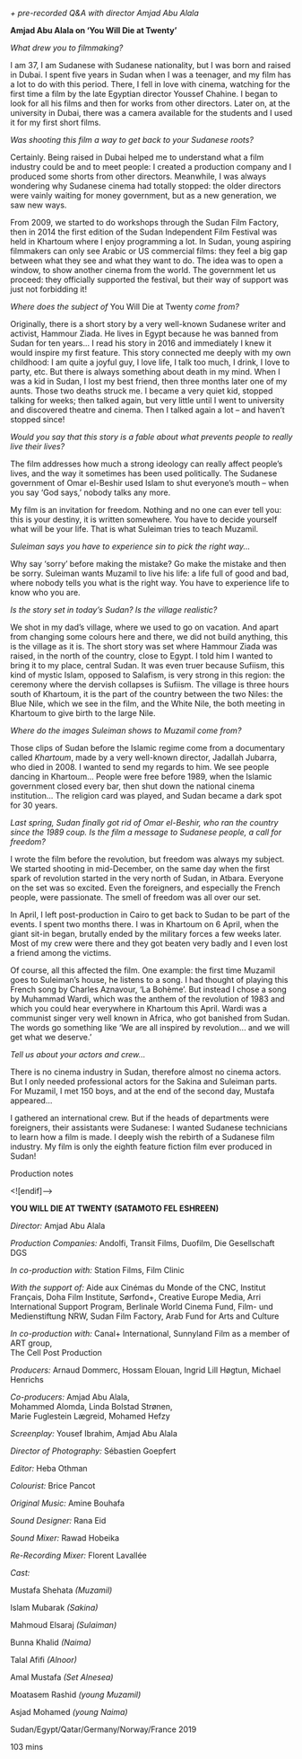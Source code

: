 

_+ pre-recorded Q&A with director Amjad Abu Alala_

**Amjad Abu Alala on ‘You Will Die at Twenty’**

_What drew you to filmmaking?_

I am 37, I am Sudanese with Sudanese nationality, but I was born and raised in Dubai. I spent five years in Sudan when I was a teenager, and my film has a lot to do with this period. There, I fell in love with cinema, watching for the first time a film by the late Egyptian director Youssef Chahine. I began to look for all his films and then for works from other directors. Later on, at the university in Dubai, there was a camera available for the students and I used it for my first short films.

_Was shooting this film a way to get back to your Sudanese roots?_

Certainly. Being raised in Dubai helped me to understand what a film industry could be and to meet people: I created a production company and I produced some shorts from other directors. Meanwhile, I was always wondering why Sudanese cinema had totally stopped: the older directors were vainly waiting for money government, but as a new generation, we saw new ways.

From 2009, we started to do workshops through the Sudan Film Factory, then in 2014 the first edition of the Sudan Independent Film Festival was held in Khartoum where I enjoy programming a lot. In Sudan, young aspiring filmmakers can only see Arabic or US commercial films: they feel a big gap between what they see and what they want to do. The idea was to open a window, to show another cinema from the world. The government let us proceed: they officially supported the festival, but their way of support was just not forbidding it!

_Where does the subject of_ You Will Die at Twenty _come from?_

Originally, there is a short story by a very well-known Sudanese writer and activist, Hammour Ziada. He lives in Egypt because he was banned from Sudan for ten years... I read his story in 2016 and immediately I knew it would inspire my first feature. This story connected me deeply with my own childhood: I am quite a joyful guy, I love life, I talk too much, I drink, I love to party, etc. But there is always something about death in my mind. When I was a kid in Sudan, I lost my best friend, then three months later one of my aunts. Those two deaths struck me. I became a very quiet kid, stopped talking for weeks; then talked again, but very little until I went to university and discovered theatre and cinema. Then I talked again a lot – and haven’t stopped since!

_Would you say that this story is a fable about what prevents people to really live their lives?_

The film addresses how much a strong ideology can really affect people’s lives, and the way it sometimes has been used politically. The Sudanese government of Omar el-Beshir used Islam to shut everyone’s mouth – when you say ‘God says,’ nobody talks any more.

My film is an invitation for freedom. Nothing and no one can ever tell you: this is your destiny, it is written somewhere. You have to decide yourself what will be your life. That is what Suleiman tries to teach Muzamil.

_Suleiman says you have to experience sin to pick the right way..._

Why say ‘sorry’ before making the mistake? Go make the mistake and then be sorry. Suleiman wants Muzamil to live his life: a life full of good and bad, where nobody tells you what is the right way. You have to experience life to know who you are.

_Is the story set in today’s Sudan? Is the village realistic?_

We shot in my dad’s village, where we used to go on vacation. And apart from changing some colours here and there, we did not build anything, this is the village as it is. The short story was set where Hammour Ziada was raised, in the north of the country, close to Egypt. I told him I wanted to bring it to my place, central Sudan. It was even truer because Sufiism, this kind of mystic Islam, opposed to Salafism, is very strong in this region: the ceremony where the dervish collapses is Sufiism. The village is three hours south of Khartoum, it is the part of the country between the two Niles: the Blue Nile, which we see in the film, and the White Nile, the both meeting in Khartoum to give birth to the large Nile.

_Where do the images Suleiman shows to Muzamil come from?_

Those clips of Sudan before the Islamic regime come from a documentary called _Khartoum_, made by a very well-known director, Jadallah Jubarra, who died in 2008. I wanted to send my regards to him. We see people dancing in Khartoum… People were free before 1989, when the Islamic government closed every bar, then shut down the national cinema institution... The religion card was played, and Sudan became a dark spot for 30 years.

_Last spring, Sudan finally got rid of Omar el-Beshir, who ran the country since the 1989 coup. Is the film a message to Sudanese people, a call for freedom?_

I wrote the film before the revolution, but freedom was always my subject.  
We started shooting in mid-December, on the same day when the first spark of revolution started in the very north of Sudan, in Atbara. Everyone on the set was so excited. Even the foreigners, and especially the French people, were passionate. The smell of freedom was all over our set.

In April, I left post-production in Cairo to get back to Sudan to be part of the events. I spent two months there. I was in Khartoum on 6 April, when the giant sit-in began, brutally ended by the military forces a few weeks later. Most of my crew were there and they got beaten very badly and I even lost a friend among the victims.

Of course, all this affected the film. One example: the first time Muzamil goes to Suleiman’s house, he listens to a song. I had thought of playing this French song by Charles Aznavour, ‘La Bohème’. But instead I chose a song by Muhammad Wardi, which was the anthem of the revolution of 1983 and which you could hear everywhere in Khartoum this April. Wardi was a communist singer very well known in Africa, who got banished from Sudan. The words go something like ‘We are all inspired by revolution... and we will get what we deserve.’

_Tell us about your actors and crew…_

There is no cinema industry in Sudan, therefore almost no cinema actors.  
But I only needed professional actors for the Sakina and Suleiman parts.  
For Muzamil, I met 150 boys, and at the end of the second day, Mustafa appeared…

I gathered an international crew. But if the heads of departments were foreigners, their assistants were Sudanese: I wanted Sudanese technicians to learn how a film is made. I deeply wish the rebirth of a Sudanese film industry. My film is only the eighth feature fiction film ever produced in Sudan!

Production notes

<![endif]-->

**YOU WILL DIE AT TWENTY (SATAMOTO FEL ESHREEN)**

_Director:_ Amjad Abu Alala

_Production Companies:_ Andolfi, Transit Films, Duofilm, Die Gesellschaft DGS

_In co-production with:_ Station Films, Film Clinic

_With the support of:_ Aide aux Cinémas du Monde of the CNC, Institut Français, Doha Film Institute, Sørfond+, Creative Europe Media, Arri International Support Program, Berlinale World Cinema Fund, Film- und Medienstiftung NRW, Sudan Film Factory, Arab Fund for Arts and Culture

_In co-production with:_ Canal+ International, Sunnyland Film as a member of ART group,  
The Cell Post Production

_Producers:_ Arnaud Dommerc, Hossam Elouan, Ingrid Lill Høgtun, Michael Henrichs

_Co-producers:_ Amjad Abu Alala,  
Mohammed Alomda, Linda Bolstad Strønen,  
Marie Fuglestein Lægreid, Mohamed Hefzy

_Screenplay:_ Yousef Ibrahim, Amjad Abu Alala

_Director of Photography:_ Sébastien Goepfert

_Editor:_ Heba Othman

_Colourist:_ Brice Pancot

_Original Music:_ Amine Bouhafa

_Sound Designer:_ Rana Eid

_Sound Mixer:_ Rawad Hobeika

_Re-Recording Mixer:_ Florent Lavallée

_Cast:_

Mustafa Shehata _(Muzamil)_

Islam Mubarak _(Sakina)_

Mahmoud Elsaraj _(Sulaiman)_

Bunna Khalid _(Naima)_

Talal Afifi _(Alnoor)_

Amal Mustafa _(Set Alnesea)_

Moatasem Rashid _(young Muzamil)_

Asjad Mohamed _(young Naima)_

Sudan/Egypt/Qatar/Germany/Norway/France 2019

103 mins
<!--stackedit_data:
eyJoaXN0b3J5IjpbNDY0NDIzNzg1XX0=
-->